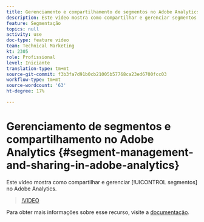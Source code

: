 ```yaml
---
title: Gerenciamento e compartilhamento de segmentos no Adobe Analytics
description: Este vídeo mostra como compartilhar e gerenciar segmentos no Adobe Analytics.
feature: Segmentação
topics: null
activity: use
doc-type: feature video
team: Technical Marketing
kt: 2305
role: Profissional
level: Iniciante
translation-type: tm+mt
source-git-commit: f3b3fa7d91b0cb21005b57768ca23ed6700fcc03
workflow-type: tm+mt
source-wordcount: '63'
ht-degree: 17%

---
```



#  Gerenciamento de segmentos e compartilhamento no Adobe Analytics  {#segment-management-and-sharing-in-adobe-analytics}

Este vídeo mostra como compartilhar e gerenciar [!UICONTROL segmentos] no Adobe Analytics.

>[!VIDEO](https://video.tv.adobe.com/v/25402/?quality=12)

Para obter mais informações sobre esse recurso, visite a [documentação](https://marketing.adobe.com/resources/help/pt_BR/analytics/segment/seg_manage.html).
